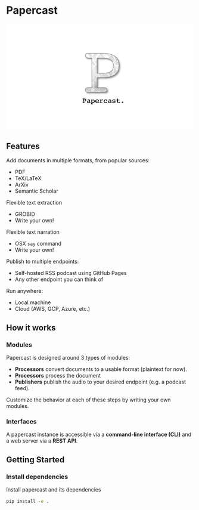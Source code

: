 # Papercast

![papercast logo](./papercast_logo.png)


<!-- 
[![Documentation Status](https://readthedocs.org/projects/papercast/badge/?version=latest)](https://papercast.readthedocs.io/en/latest/?badge=latest)
An extensible framework for audio narration of technical documents. Written in Python. -->

## Features
Add documents in multiple formats, from popular sources:
- PDF
- TeX/LaTeX
- ArXiv
- Semantic Scholar

Flexible text extraction
- GROBID
- Write your own!

Flexible text narration
- OSX `say` command
- Write your own!

Publish to multiple endpoints:
- Self-hosted RSS podcast using GitHub Pages
- Any other endpoint you can think of

Run anywhere:
- Local machine
- Cloud (AWS, GCP, Azure, etc.)

## How it works

### Modules
Papercast is designed around 3 types of modules:

- **Processors** convert documents to a usable format (plaintext for now).
- **Processors** process the document 
- **Publishers** publish the audio to your desired endpoint (e.g. a podcast feed).

Customize the behavior at each of these steps by writing your own modules.

### Interfaces
A papercast instance is accessible via a **command-line interface (CLI)** and a web server via a **REST API**.

## Getting Started
### Install dependencies

Install papercast and its dependencies

```bash
pip install -e .
```
